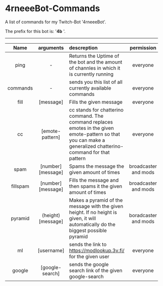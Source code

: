 # 4rneeeBot-Commands
A list of commands for my Twitch-Bot '4rneeeBot'.

The prefix for this bot is: '**4b** '.

---
| Name      | arguments                 | descreption   | permission    |
| :-------: | :-----------------------: | :----------   | :----------:  |
|ping       |-|Returns the Uptime of the bot and the amount of channles in which it is currently running | everyone|
|commands|-|sends you this list of all currently available commands|everyone|
| fill      | [message]     |Fills the given message| everyone|
|cc|[emote-pattern]| cc stands for chatterino command. The command replaces emotes in the given emote-pattern so that you can make a generalized chatterino-command for that pattern| everyone|
|spam|[number] [message] |Spams the message the given amount of times|broadcaster and mods|
|fillspam|[number] [message]|Fills the message and then spams it the given amount of times| broadcaster and mods
|pyramid|(height) [message]|Makes a pyramid of the message with the given height. If no height is given, it will automatically do the biggest possible pyramid| boradcaster and mods|
|ml|[username]|sends the link to https://modlookup.3v.fi/ for the given user|everyone|
|google|[google-search]|sends the google search link of the given google-search|everyone|
